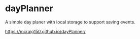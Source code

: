 # dayPlanner

A simple day planer with local storage to support saving events.

https://mcraig150.github.io/dayPlanner/
